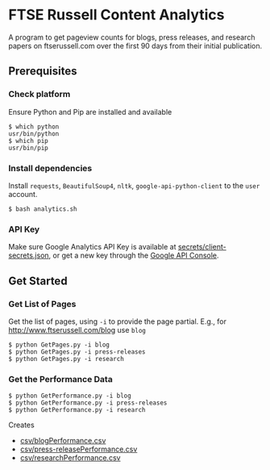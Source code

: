 # FTSE Russell Content Analytics

A program to get pageview counts for blogs, press releases, and research papers on ftserussell.com over the first 90 days from their initial publication.

## Prerequisites

### Check platform

Ensure Python and Pip are installed and available

```shell
$ which python
usr/bin/python
$ which pip
usr/bin/pip
```


### Install dependencies

Install `requests`, `BeautifulSoup4`, `nltk`, `google-api-python-client` to the `user` account.

```shell
$ bash analytics.sh
```

### API Key
Make sure Google Analytics API Key is available at [secrets/client-secrets.json](secrets/client-secrets.json), or get a new key through the [Google API Console](https://console.developers.google.com/apis/credentials).

## Get Started

### Get List of Pages

Get the list of pages, using `-i` to provide the page partial. E.g., for http://www.ftserussell.com/blog use `blog`

```shell
$ python GetPages.py -i blog
$ python GetPages.py -i press-releases
$ python GetPages.py -i research
```

### Get the Performance Data

```shell
$ python GetPerformance.py -i blog
$ python GetPerformance.py -i press-releases
$ python GetPerformance.py -i research
```

Creates
- [csv/blogPerformance.csv](csv/blogPerformance.csv)
- [csv/press-releasePerformance.csv](csv/press-releasePerformance.csv)
- [csv/researchPerformance.csv](csv/researchPerformance.csv)
